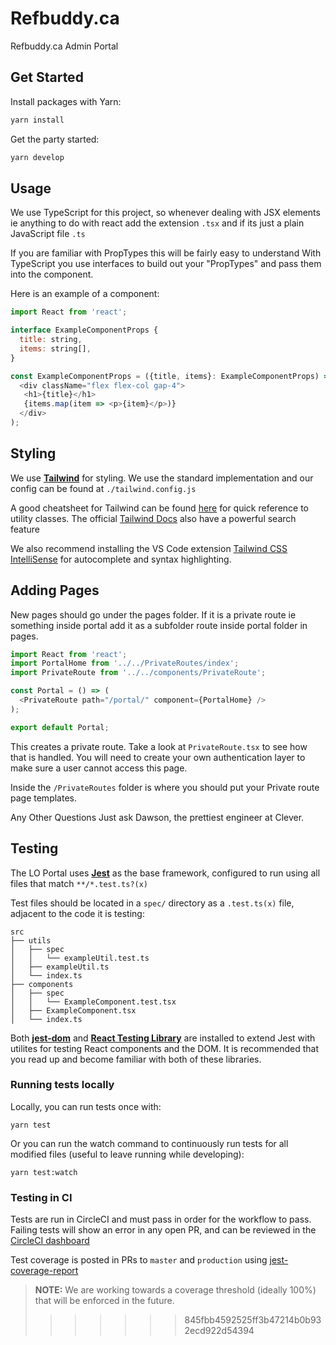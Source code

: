 # Refbuddy.ca

Refbuddy.ca Admin Portal

## Get Started

Install packages with Yarn:
```bash
yarn install
```

Get the party started:
```bash
yarn develop
```

## Usage

We use TypeScript for this project, so whenever dealing with JSX elements ie anything to do with react add the extension `.tsx` and if its just a plain JavaScript file `.ts`

If you are familiar with PropTypes this will be fairly easy to understand
With TypeScript you use interfaces to build out your "PropTypes" and pass them into the component.

Here is an example of a component: 
```javascript
import React from 'react';

interface ExampleComponentProps {
  title: string,
  items: string[],
}

const ExampleComponentProps = ({title, items}: ExampleComponentProps) => (
  <div className="flex flex-col gap-4">
   <h1>{title}</h1>
   {items.map(item => <p>{item}</p>)}
  </div>
);
```

## Styling
We use **[Tailwind](https://tailwindcss.com/docs/utility-first)** for styling. We use the standard implementation and our config can be found at `./tailwind.config.js`


A good cheatsheet for Tailwind can be found [here](https://nerdcave.com/tailwind-cheat-sheet) for quick reference to utility classes. The official [Tailwind Docs](https://tailwindcss.com/docs/utility-first) also have a powerful search feature

We also recommend installing the VS Code extension [Tailwind CSS IntelliSense](https://marketplace.visualstudio.com/items?itemName=bradlc.vscode-tailwindcss) for autocomplete and syntax highlighting.

## Adding Pages

New pages should go under the pages folder. If it is a private route ie something inside portal add it as a subfolder route inside portal folder in pages. 

```javascript
import React from 'react';
import PortalHome from '../../PrivateRoutes/index';
import PrivateRoute from '../../components/PrivateRoute';

const Portal = () => (
  <PrivateRoute path="/portal/" component={PortalHome} />
);

export default Portal;
```

This creates a private route. Take a look at `PrivateRoute.tsx` to see how that is handled. You will need to create your own authentication layer to make sure a user cannot access this page.

Inside the `/PrivateRoutes` folder is where you should put your Private route page templates.

Any Other Questions Just ask Dawson, the prettiest engineer at Clever.

## Testing

The LO Portal uses **[Jest](https://jestjs.io/docs/getting-started)** as the base framework, configured to run using all files that match `**/*.test.ts?(x)`

Test files should be located in a `spec/` directory as a `.test.ts(x)` file, adjacent to the code it is testing:

```
src
├── utils
│   ├── spec
│   │   └── exampleUtil.test.ts
│   ├── exampleUtil.ts
│   └── index.ts
├── components
│   ├── spec
│   │   └── ExampleComponent.test.tsx
│   ├── ExampleComponent.tsx
│   └── index.ts
```

Both **[jest-dom](https://github.com/testing-library/jest-dom)** and **[React Testing Library](https://testing-library.com/docs/react-testing-library/intro/)** are installed to extend Jest with utilites for testing React components and the DOM. It is recommended that you read up and become familiar with both of these libraries.

### Running tests locally

Locally, you can run tests once with:
```
yarn test
```

Or you can run the watch command to continuously run tests for all modified files (useful to leave running while developing):
```
yarn test:watch
```

### Testing in CI

Tests are run in CircleCI and must pass in order for the workflow to pass. Failing tests will show an error in any open PR, and can be reviewed in the [CircleCI dashboard](https://app.circleci.com/pipelines/github/clever-real-estate/clever-LO-portal)

Test coverage is posted in PRs to `master` and `production` using [jest-coverage-report](https://github.com/marketplace/actions/jest-coverage-report)

>**NOTE:** We are working towards a coverage threshold (ideally 100%) that will be enforced in the future.
>>>>>>> 845fbb4592525ff3b47214b0b932ecd922d54394
